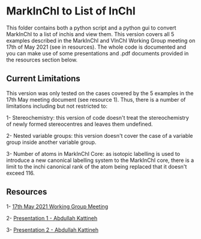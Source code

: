 # MarkInChI to List of InChI

This folder contains both a python
script and a python gui to convert MarkInChI
to a list of inchis and view them. This version
covers all 5 examples described in the
MarkInChI and VInChI Working Group meeting
on 17th of May 2021 (see in resources). The whole
code is documented and you can make use of some
presentations and .pdf documents provided in
the resources section below.

## Current Limitations

This version was only tested on the cases covered by the 5 examples in the 17th May meeting document (see resource 1). Thus, there is a number of limitations including but not restricted to:

1- Stereochemistry: this version of code doesn't treat the stereochemistry of newly formed stereocentres and leaves them undefined.

2- Nested variable groups: this version doesn't cover the case of a variable group inside another variable group.

3- Number of atoms in MarkInChI Core: as isotopic labelling is used to introduce a new canonical labelling system to the MarkInChI core, there is a limit to the inchi canonical rank of the atom being replaced that it doesn't exceed 116.

## Resources

1- [17th May 2021 Working Group Meeting](https://drive.google.com/file/d/14VPgQNHCs5_X2_AXaWxGXCOD12z79k_z/view?usp=sharing)

2- [Presentation 1 - Abdullah Kattineh](https://docs.google.com/presentation/d/1F631duOvL39CWStcOzdq5riRriocgaHC/edit?usp=sharing&ouid=105229675019634902210&rtpof=true&sd=true)

3- [Presentation 2 - Abdullah Kattineh](https://docs.google.com/presentation/d/1Ml4-kUDWRmLlXuE9YN66a9nvKDNoP7H2/edit?usp=sharing&ouid=105229675019634902210&rtpof=true&sd=true)
